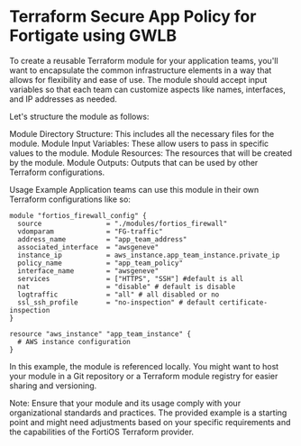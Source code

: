 # Terraform Secure App Policy for Fortigate using GWLB

To create a reusable Terraform module for your application teams, you'll want to encapsulate the common infrastructure elements in a way that allows for flexibility and ease of use. The module should accept input variables so that each team can customize aspects like names, interfaces, and IP addresses as needed.

Let's structure the module as follows:

Module Directory Structure: This includes all the necessary files for the module.
Module Input Variables: These allow users to pass in specific values to the module.
Module Resources: The resources that will be created by the module.
Module Outputs: Outputs that can be used by other Terraform configurations.


Usage Example
Application teams can use this module in their own Terraform configurations like so:

```
module "fortios_firewall_config" {
  source                = "./modules/fortios_firewall"
  vdomparam             = "FG-traffic"
  address_name          = "app_team_address"
  associated_interface  = "awsgeneve"
  instance_ip           = aws_instance.app_team_instance.private_ip
  policy_name           = "app_team_policy"
  interface_name        = "awsgeneve"
  services              = ["HTTPS", "SSH"] #default is all
  nat                   = "disable" # default is disable
  logtraffic            = "all" # all disabled or no
  ssl_ssh_profile       = "no-inspection" # default certificate-inspection
}

resource "aws_instance" "app_team_instance" {
  # AWS instance configuration
}

```

In this example, the module is referenced locally. You might want to host your module in a Git repository or a Terraform module registry for easier sharing and versioning.

Note: Ensure that your module and its usage comply with your organizational standards and practices. The provided example is a starting point and might need adjustments based on your specific requirements and the capabilities of the FortiOS Terraform provider.